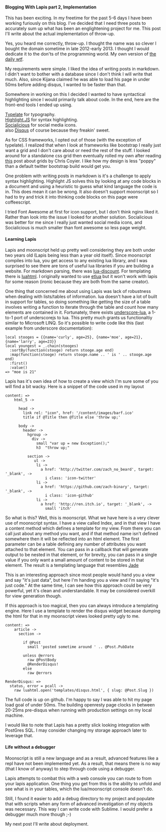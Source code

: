 #### Blogging With Lapis part 2, Implementation

This has been exciting.  In my freetime for the past 5-6 days I have been working furiously on this blog.  I've decided that I need three posts to accurately sum up what has been an englightening project for me.  This post I'll write about the actual implementation of throw-up.

Yes, you heard me correctly, throw-up.  I thought the name was so clever I bought the domain sometime in late 2012-early 2013.  I thought I would dedicate it to the don'ts of the programming world.  My own version of [the daily wtf](http://thedailywtf.com/). 

My requirements were simple.  I liked the idea of writing posts in markdown.  I didn't want to bother with a database since I don't think I will write that much.  Also, since Kijana claimed he was able to load his page in under 50ms before adding disqus, I wanted to be faster than that.

Somewhere in working on this I decided I wanted to have syntactical highlighting since I would primarily talk about code.  In the end, here are the front-end tools I ended up using.

[Typelate](http://typeplate.com/) for typography.<br>
[Highlight.JS](http://softwaremaniacs.org/soft/highlight/en/) for syntax highlighting.  
[Socialicious](http://shalinguyen.github.io/socialicious/) for social media icons.<br>
also [Disqus](http://disqus.com/) of course because they freakin' sweet.

As for CSS frameworks, I opted out of those (with the exception of typelate).  I realized that when I look at frameworks like bootstrap I really just want a grid and I don't care about or need the rest of the stuff. I looked around for a standalone css grid then eventually rolled my own after reading [this](http://css-tricks.com/dont-overthink-it-grids/) post about grids by Chris Coyier.  I like how my design is less "poppy" than a default twitter bootstrap build would get you.

One problem with writing posts in markdown is it's a challenge to apply syntax highlighting.  Highlight JS solves this by looking at any code blocks in a document and using a heuristic to guess what kind language the code is in. This does mean it can be wrong.  It also doesn't support moonscript so I had to try and trick it into thinking code blocks on this page were coffeescript.  

I tried Font Awesome at first for icon support, but I don't think nginx liked it.  Rather than look into the issue I looked for another solution.  Socialicious was better for me since I really just wanted social media icons, and Socialicious is much smaller than font awesome so less page weight.

#### Learning Lapis

Lapis and moonscript held up pretty well considering they are both under two years old (Lapis being less than a year old itself).  Since moonscript compiles into lua, you get access to any existing lua library, and I was surprised to see there are tons of useful lua libraries if you are building a website.  For markdown parsing, there was [lua-discount](http://asbradbury.org/projects/lua-discount/).  For templating there is [luahtml](https://github.com/TheLinx/LuaHTML).  I originally wanted to use [etlua](https://github.com/leafo/etlua) but it won't work with lapis for some reason (ironic because they are both from the same creator).

One thing that concerned me about using Lapis was lack of robustness when dealing with lists/tables of information.  lua doesn't have a lot of built in support for tables, so doing something like getting the size of a table involves writing a function to iterate through the table and count how many elements are contained in it.  Fortunately, there exists [underscore-lua](https://github.com/jtarchie/underscore-lua), a 1-to-1 port of underscorejs to lua.  This pretty much grants us functionaltiy similar to Microsoft LINQ.  So it's possible to write code like this (last example from underscore documentation):

    local stooges = {{name='curly', age=25}, {name='moe', age=21}, {name='larry', age=23}}
    local youngest = _.chain(stooges)
      :sortBy(function(stooge) return stooge.age end)
      :map(function(stooge) return stooge.name .. ' is ' .. stooge.age end)
      :first()
      :value()
    => "moe is 21"

Lapis has it's own idea of how to create a view which I'm sure some of you will find a bit wacky.  Here is a snippet of the code used in my layout

    content: =>
        html_5 ->

          head -> 
            link rel: "icon", href: '/content/images/barf.ico'
            title if @Title then @Title else 'throw up;'

          body -> 
            header ->
              hgroup ->
                div ->
                  small "var up = new Exception();"
                  h3  "throw up;"

              section ->
                 ul ->
                  li ->
                    a href: 'http://twitter.com/zach_no_beard', target: '_blank', ->
                      i class: 'icon-twitter'
                  li ->
                    a href: 'https://github.com/zach-binary', target: '_blank', ->
                      i class: 'icon-github'
                  li ->
                    a href: 'http://ren.itch.io', target: '_blank', ->
                      small 'itch'

So what is this?  Well, this is moonscript.  What we have here is a very clever use of moonscript syntax.  I have a view called Index, and in that view I have a content method which defines a template for my view.  From there you can call just about any method you want, and if that method name isn't defined somewhere then it will be reflected into an html element.  The first parameter can be a table defining any number of attributes you want attached to that element.  You can pass in a callback that will generate output to be nested in that element, or for brevity, you can pass in a single value if you only want a small amount of content to be stored in that element.  The result is a templating language that resembles [Jade](http://jade-lang.com/)

This is an interesting approach since most people would hand you a view and say "it's just data", but here I'm handing you a view and I'm saying "it's just code."  At the same time, I can see how this approach could be very powerful, yet it's clean and understandable.  It may be considered overkill for view generation though.  

If this approach is too magical, then you can always introduce a templating engine.  Here I use a template to render the disqus widget because dumping the html for that in my moonscript views looked pretty ugly to me.  

    content: =>
        article ->
          section ->
            
            if @Post
              small 'posted sometime around ' .. @Post.PubDate 

            unless @errors
              raw @PostBody
              @RenderDisqus!
            else 
              raw @errors

    RenderDisqus: => 
      status, error = pcall ->
        raw luahtml.open('templates/disqus.html', { slug: @Post.Slug })


The full code is up on github.  I'm happy to say I was able to hit my page load goal of under 50ms.  The building openresty page clocks in between 20-25ms pre-disqus when running with production settings on my local machine.  

I would like to note that Lapis has a pretty slick looking integration with PostGres SQL.  I may consider changing my storage approach later to leverage that.  

#### Life without a debugger

Moonscript is still a new language and as a result, advanced features like a repl have not been implemented yet.  As a result, that means there is no way (that I know of anyway) to step through code using a debugger.  

Lapis attempts to combat this with a web console you can route to from your lapis application.  One thing you get from this is the ability to unfold and see what is in your tables, which the lua/moonscript console doesn't do.  

Still, I found it easier to add a debug directory to my project and populate that with scripts when any form of advanced investigation of my objects was necessary.  This way I can write code with Sublime.  I would prefer a debugger much more though ;-)

My next post I'll write about deployment.

